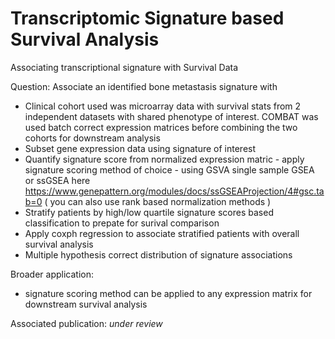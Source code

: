 # Transcriptomic Signature based Survival Analysis
Associating transcriptional signature with Survival Data

Question: Associate an identified bone metastasis signature with 

- Clinical cohort used was microarray data with survival stats from 2 independent datasets with shared phenotype of interest. COMBAT was used batch correct expression matrices before combining the two cohorts for downstream analysis
-  Subset gene expression data using signature of interest
-  Quantify signature score from normalized expression matric - apply signature scoring method of choice - using GSVA single sample GSEA or ssGSEA here  https://www.genepattern.org/modules/docs/ssGSEAProjection/4#gsc.tab=0  (  you can also use rank based normalization methods )
-  Stratify patients by high/low quartile signature scores based classification to prepate for surival comparison
-  Apply coxph regression to associate stratified patients with overall survival analysis
-  Multiple hypothesis correct distribution of signature associations


Broader application:
- signature scoring method can be applied to any expression matrix for downstream survival analysis

Associated publication:
*under review*
